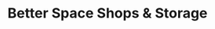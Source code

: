 ---
title: "Better Space Shops & Storage"
url: /wyandotte/better-space-shops-und-storage/
shop: Mieten
---
